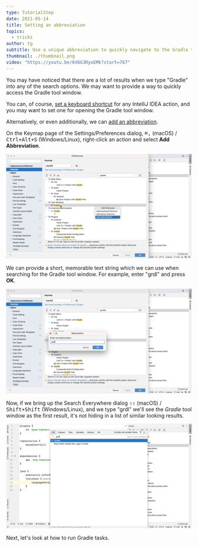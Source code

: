 ```yaml
---
type: TutorialStep
date: 2021-05-14
title: Setting an abbreviation
topics:
  - tricks
author: tg
subtitle: Use a unique abbreviation to quickly navigate to the Gradle tool window
thumbnail: ./thumbnail.png
video: "https://youtu.be/6V6G3RyxEMk?start=767"
---
```


You may have noticed that there are a lot of results when we type "Gradle" into any of the search options. We may want to provide a way to quickly access the Gradle tool window.

You can, of course, [set a keyboard shortcut](https://www.jetbrains.com/help/idea/configuring-keyboard-and-mouse-shortcuts.html#add-keyboard-shortcut) for any IntelliJ IDEA action, and you may want to set one for opening the Gradle tool window.

Alternatively, or even additionally, we can [add an abbreviation](https://www.jetbrains.com/help/idea/configuring-keyboard-and-mouse-shortcuts.html#add-abbreviation).

On the Keymap page of the Settings/Preferences dialog, <kbd>⌘,</kbd> (macOS) / <kbd>Ctrl+Alt+S</kbd> (Windows/Linux), right-click an action and select **Add Abbreviation**.

![Add abbreviation](./add-abbreviation.png)

We can provide a short, memorable text string which we can use when searching for the Gradle tool window. For example, enter "grdl" and press **OK**.

![Enter abbreviation](./abbreviation-to-use.png)

Now, if we bring up the Search Everywhere dialog <kbd>⇧⇧</kbd> (macOS) / <kbd>Shift+Shift</kbd> (Windows/Linux), and we type "grdl" we'll see the _Gradle_ tool window as the first result, it's not hiding in a list of similar looking results.

![Enter abbreviation](./grdl-search-results.png)

Next, let's look at how to run Gradle tasks.
